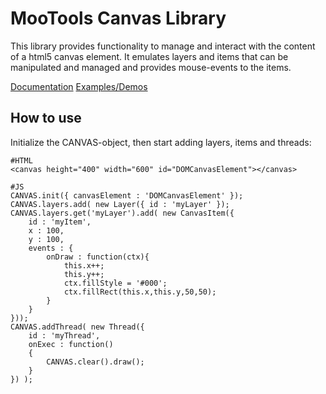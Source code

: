 MooTools Canvas Library
===========

This library provides functionality to manage and interact with the content of a html5 canvas element. It emulates layers and items that can be manipulated and managed and provides mouse-events to the items. 

[Documentation](http://forvar.de/js/mcl/docs.CANVAS.html)
[Examples/Demos](http://forvar.de/js/mcl/examples.html)

How to use
----------

Initialize the CANVAS-object, then start adding layers, items and threads:

	#HTML
	<canvas height="400" width="600" id="DOMCanvasElement"></canvas>

	#JS
	CANVAS.init({ canvasElement : 'DOMCanvasElement' });
	CANVAS.layers.add( new Layer({ id : 'myLayer' });
	CANVAS.layers.get('myLayer').add( new CanvasItem({
		id : 'myItem',
		x : 100,
		y : 100,
		events : {
			onDraw : function(ctx){
				this.x++;
				this.y++;
				ctx.fillStyle = '#000';
				ctx.fillRect(this.x,this.y,50,50);
			}
		}
	}));
	CANVAS.addThread( new Thread({ 
		id : 'myThread',
		onExec : function()
		{
			CANVAS.clear().draw();
		}
	}) );
